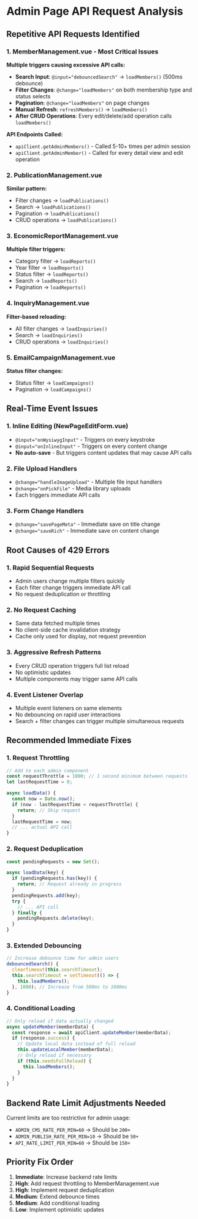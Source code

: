 # Admin Page API Request Analysis

## **Repetitive API Requests Identified**

### 1. **MemberManagement.vue** - Most Critical Issues
**Multiple triggers causing excessive API calls:**

- **Search Input**: `@input="debouncedSearch"` → `loadMembers()` (500ms debounce)
- **Filter Changes**: `@change="loadMembers"` on both membership type and status selects
- **Pagination**: `@change="loadMembers"` on page changes
- **Manual Refresh**: `refreshMembers()` → `loadMembers()`
- **After CRUD Operations**: Every edit/delete/add operation calls `loadMembers()`

**API Endpoints Called:**
- `apiClient.getAdminMembers()` - Called 5-10+ times per admin session
- `apiClient.getAdminMember()` - Called for every detail view and edit operation

### 2. **PublicationManagement.vue**
**Similar pattern:**
- Filter changes → `loadPublications()`
- Search → `loadPublications()`
- Pagination → `loadPublications()`
- CRUD operations → `loadPublications()`

### 3. **EconomicReportManagement.vue**
**Multiple filter triggers:**
- Category filter → `loadReports()`
- Year filter → `loadReports()`
- Status filter → `loadReports()`
- Search → `loadReports()`
- Pagination → `loadReports()`

### 4. **InquiryManagement.vue**
**Filter-based reloading:**
- All filter changes → `loadInquiries()`
- Search → `loadInquiries()`
- CRUD operations → `loadInquiries()`

### 5. **EmailCampaignManagement.vue**
**Status filter changes:**
- Status filter → `loadCampaigns()`
- Pagination → `loadCampaigns()`

## **Real-Time Event Issues**

### 1. **Inline Editing (NewPageEditForm.vue)**
- `@input="onWysiwygInput"` - Triggers on every keystroke
- `@input="onInlineInput"` - Triggers on every content change
- **No auto-save** - But triggers content updates that may cause API calls

### 2. **File Upload Handlers**
- `@change="handleImageUpload"` - Multiple file input handlers
- `@change="onPickFile"` - Media library uploads
- Each triggers immediate API calls

### 3. **Form Change Handlers**
- `@change="savePageMeta"` - Immediate save on title change
- `@change="saveRich"` - Immediate save on content change

## **Root Causes of 429 Errors**

### 1. **Rapid Sequential Requests**
- Admin users change multiple filters quickly
- Each filter change triggers immediate API call
- No request deduplication or throttling

### 2. **No Request Caching**
- Same data fetched multiple times
- No client-side cache invalidation strategy
- Cache only used for display, not request prevention

### 3. **Aggressive Refresh Patterns**
- Every CRUD operation triggers full list reload
- No optimistic updates
- Multiple components may trigger same API calls

### 4. **Event Listener Overlap**
- Multiple event listeners on same elements
- No debouncing on rapid user interactions
- Search + filter changes can trigger multiple simultaneous requests

## **Recommended Immediate Fixes**

### 1. **Request Throttling**
```javascript
// Add to each admin component
const requestThrottle = 1000; // 1 second minimum between requests
let lastRequestTime = 0;

async loadData() {
  const now = Date.now();
  if (now - lastRequestTime < requestThrottle) {
    return; // Skip request
  }
  lastRequestTime = now;
  // ... actual API call
}
```

### 2. **Request Deduplication**
```javascript
const pendingRequests = new Set();

async loadData(key) {
  if (pendingRequests.has(key)) {
    return; // Request already in progress
  }
  pendingRequests.add(key);
  try {
    // ... API call
  } finally {
    pendingRequests.delete(key);
  }
}
```

### 3. **Extended Debouncing**
```javascript
// Increase debounce time for admin users
debouncedSearch() {
  clearTimeout(this.searchTimeout);
  this.searchTimeout = setTimeout(() => {
    this.loadMembers();
  }, 1000); // Increase from 500ms to 1000ms
}
```

### 4. **Conditional Loading**
```javascript
// Only reload if data actually changed
async updateMember(memberData) {
  const response = await apiClient.updateMember(memberData);
  if (response.success) {
    // Update local data instead of full reload
    this.updateLocalMember(memberData);
    // Only reload if necessary
    if (this.needsFullReload) {
      this.loadMembers();
    }
  }
}
```

## **Backend Rate Limit Adjustments Needed**

Current limits are too restrictive for admin usage:
- `ADMIN_CMS_RATE_PER_MIN=60` → Should be `200+`
- `ADMIN_PUBLISH_RATE_PER_MIN=10` → Should be `50+`
- `API_RATE_LIMIT_PER_MIN=60` → Should be `150+`

## **Priority Fix Order**

1. **Immediate**: Increase backend rate limits
2. **High**: Add request throttling to MemberManagement.vue
3. **High**: Implement request deduplication
4. **Medium**: Extend debounce times
5. **Medium**: Add conditional loading
6. **Low**: Implement optimistic updates
